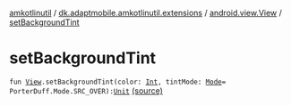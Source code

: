 [amkotlinutil](../../index.md) / [dk.adaptmobile.amkotlinutil.extensions](../index.md) / [android.view.View](index.md) / [setBackgroundTint](./set-background-tint.md)

# setBackgroundTint

`fun `[`View`](https://developer.android.com/reference/android/view/View.html)`.setBackgroundTint(color: `[`Int`](https://kotlinlang.org/api/latest/jvm/stdlib/kotlin/-int/index.html)`, tintMode: `[`Mode`](https://developer.android.com/reference/android/graphics/PorterDuff/Mode.html)` = PorterDuff.Mode.SRC_OVER): `[`Unit`](https://kotlinlang.org/api/latest/jvm/stdlib/kotlin/-unit/index.html) [(source)](https://github.com/adaptmobile-organization/amkotlinutil/tree/master/amkotlinutil/src/main/java/dk/adaptmobile/amkotlinutil/extensions/ViewExtensions.kt#L243)